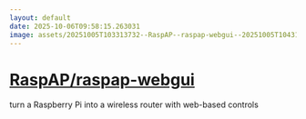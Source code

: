 ```yaml
---
layout: default
date: 2025-10-06T09:58:15.263031
image: assets/20251005T103313732--RaspAP--raspap-webgui--20251005T104310703--cropped.png
---
```


# [RaspAP/raspap-webgui](https://github.com/RaspAP/raspap-webgui)

turn a Raspberry Pi into a wireless router with web-based controls
